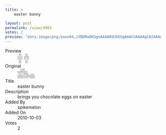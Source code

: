 ```yaml
---
title: >
    easter bunny

layout: post
permalink: /view/4982
votes: 2
preview: "data:image/png;base64,iVBORw0KGgoAAAANSUhEUgAAACUAAAAgCAIAAAAaMSbnAAAABnRSTlMA/wD/AP5AXyvrAAAA9UlEQVRIie2WvQ2DMBCFH1EWSAklI+Qxk4fyTFxGSAklG4QU5i+HQSayJQpe9e6k4+N8Njjr+w9mZbAWxogIAJIuBHoESOTlzZPPyd91DQmRsV5AMgQVrNvvCwqAqqpc6IyM+CjS/QGo65oizkQk+Xlu/WTpo/Z3W6dEhCTJuCQ/TzGiIz3zS4GZlB3dFMvDhO0ztyXdX5nnKvNu20NPPMBzsEdRTJmuaco8j4jU+2WAWQtrFTsJb4Apk5aXUkl4Ox/5VP1tIROupxd5hvkZo80R7f+hNa9rmoFkzBz+qzU7W95fQi4gOwopP8P8Lt7Fu3gXL4a+lU5a+gjYXCoAAAAASUVORK5CYII="
---
```

<dl class="side-by-side">
<dt>Preview</dt>
<dd>
    <img class="preview" src="data:image/png;base64,iVBORw0KGgoAAAANSUhEUgAAACUAAAAgCAIAAAAaMSbnAAAABnRSTlMA/wD/AP5AXyvrAAAA9UlEQVRIie2WvQ2DMBCFH1EWSAklI+Qxk4fyTFxGSAklG4QU5i+HQSayJQpe9e6k4+N8Njjr+w9mZbAWxogIAJIuBHoESOTlzZPPyd91DQmRsV5AMgQVrNvvCwqAqqpc6IyM+CjS/QGo65oizkQk+Xlu/WTpo/Z3W6dEhCTJuCQ/TzGiIz3zS4GZlB3dFMvDhO0ztyXdX5nnKvNu20NPPMBzsEdRTJmuaco8j4jU+2WAWQtrFTsJb4Apk5aXUkl4Ox/5VP1tIROupxd5hvkZo80R7f+hNa9rmoFkzBz+qzU7W95fQi4gOwopP8P8Lt7Fu3gXL4a+lU5a+gjYXCoAAAAASUVORK5CYII=">
</dd>
<dt>Original</dt>
<dd>
    <img class="preview" src="data:image/png;base64,iVBORw0KGgoAAAANSUhEUgAAAEAAAAAgCAYAAACinX6EAAAA2UlEQVR42u3Y2w2AIAwFUPbfgJ1Yg19XUDFikJSgCLS1vQmJ4of2gPgwphLn3PqlGe5RAAVwa0heGNT3S4CjUmtvBUN9CqAACsAToFbAVwDyQE8AWo79BiC5UHBbDMAx4mHa761X8WwAYkr7IgDywkUBjBh5lgAjGtn3Ami6h2B/PdZu0SEA6ROAIkDXGVXUJQrw9vqa1wTqM6AZAHsRRF9kR5x08R5sIgBisXmwEFAArpz3ZYogByAWnyAogAL45p8vYgCmf2xRBOiJoABcHoN5xL0IQZkBsAH1YNumsHsvwgAAAABJRU5ErkJggg==">
</dd>
<dt>Title</dt>
<dd>easter bunny</dd>
<dt>Description</dt>
<dd>brings you chocolate eggs on easter</dd>
<dt>Added By</dt>
<dd>spikemelon</dd>
<dt>Added On</dt>
<dd>2010-10-03</dd>
<dt>Votes</dt>
<dd>2</dd>
</dl>
